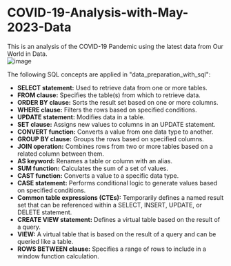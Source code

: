 # COVID-19-Analysis-with-May-2023-Data
This is an analysis of the COVID-19 Pandemic using the latest data from Our World in Data. <br>
![image](https://github.com/assr-droid/COVID-19-Analysis-with-May-2023-Data/assets/75217839/cf54a53c-cec0-4fd0-8e64-7de47845db4d)

The following SQL concepts are applied in "data_preparation_with_sql":

- **SELECT statement:** Used to retrieve data from one or more tables.
- **FROM clause:** Specifies the table(s) from which to retrieve data.
- **ORDER BY clause:** Sorts the result set based on one or more columns.
- **WHERE clause:** Filters the rows based on specified conditions.
- **UPDATE statement:** Modifies data in a table.
- **SET clause:** Assigns new values to columns in an UPDATE statement.
- **CONVERT function:** Converts a value from one data type to another.
- **GROUP BY clause:** Groups the rows based on specified columns.
- **JOIN operation:** Combines rows from two or more tables based on a related column between them.
- **AS keyword:** Renames a table or column with an alias.
- **SUM function:** Calculates the sum of a set of values.
- **CAST function:** Converts a value to a specific data type.
- **CASE statement:** Performs conditional logic to generate values based on specified conditions.
- **Common table expressions (CTEs):** Temporarily defines a named result set that can be referenced within a SELECT, INSERT, UPDATE, or DELETE statement.
- **CREATE VIEW statement:** Defines a virtual table based on the result of a query.
- **VIEW:** A virtual table that is based on the result of a query and can be queried like a table.
- **ROWS BETWEEN clause:** Specifies a range of rows to include in a window function calculation.
